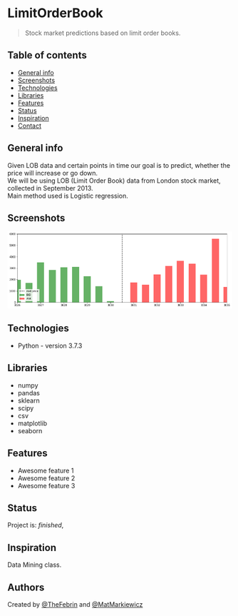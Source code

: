 # LimitOrderBook
> Stock market predictions based on limit order books.

## Table of contents
* [General info](#general-info)
* [Screenshots](#screenshots)
* [Technologies](#technologies)
* [Libraries](#Libraries)
* [Features](#features)
* [Status](#status)
* [Inspiration](#inspiration)
* [Contact](#contact)

## General info
Given LOB data and certain points in time our goal is to predict, whether the price will increase or go down. <br>
We will be using LOB (Limit Order Book) data from London stock market, collected in September 2013. <br>
Main method used is Logistic regression. <br>

## Screenshots
![Example screenshot](./img/screenshot.png)

## Technologies
* Python - version 3.7.3

## Libraries
* numpy
* pandas
* sklearn
* scipy
* csv
* matplotlib
* seaborn

## Features
* Awesome feature 1
* Awesome feature 2
* Awesome feature 3

## Status
Project is: _finished_,

## Inspiration
Data Mining class.

## Authors
Created by [@TheFebrin](https://github.com/TheFebrin) and [@MatMarkiewicz](https://github.com/MatMarkiewicz)
